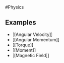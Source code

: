 #Physics 
## Examples
* [[Angular Velocity]]
* [[Angular Momentum]]
* [[Torque]]
* [[Moment]]
* [[Magnetic Field]]